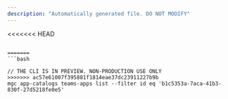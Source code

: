 ```yaml
---
description: "Automatically generated file. DO NOT MODIFY"
---
```


<<<<<<< HEAD
```cli

=======
```bash

// THE CLI IS IN PREVIEW. NON-PRODUCTION USE ONLY
>>>>>>> ac57e61007f395881f1814eae37dc23911227b9b
mgc app-catalogs teams-apps list --filter id eq 'b1c5353a-7aca-41b3-830f-27d5218fe0e5'

```